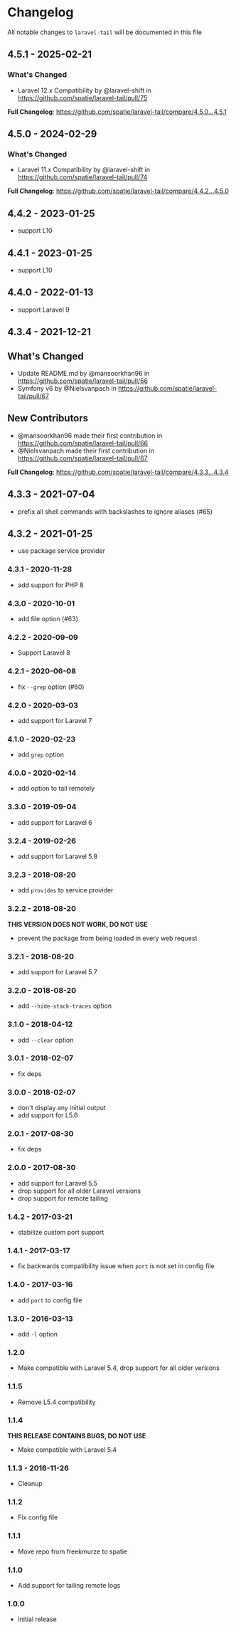 # Changelog

All notable changes to `laravel-tail` will be documented in this file

## 4.5.1 - 2025-02-21

### What's Changed

* Laravel 12.x Compatibility by @laravel-shift in https://github.com/spatie/laravel-tail/pull/75

**Full Changelog**: https://github.com/spatie/laravel-tail/compare/4.5.0...4.5.1

## 4.5.0 - 2024-02-29

### What's Changed

* Laravel 11.x Compatibility by @laravel-shift in https://github.com/spatie/laravel-tail/pull/74

**Full Changelog**: https://github.com/spatie/laravel-tail/compare/4.4.2...4.5.0

## 4.4.2 - 2023-01-25

- support L10

## 4.4.1 - 2023-01-25

- support L10

## 4.4.0 - 2022-01-13

- support Laravel 9

## 4.3.4 - 2021-12-21

## What's Changed

- Update README.md by @mansoorkhan96 in https://github.com/spatie/laravel-tail/pull/66
- Symfony v6 by @Nielsvanpach in https://github.com/spatie/laravel-tail/pull/67

## New Contributors

- @mansoorkhan96 made their first contribution in https://github.com/spatie/laravel-tail/pull/66
- @Nielsvanpach made their first contribution in https://github.com/spatie/laravel-tail/pull/67

**Full Changelog**: https://github.com/spatie/laravel-tail/compare/4.3.3...4.3.4

## 4.3.3 - 2021-07-04

- prefix all shell commands with backslashes to ignore aliases (#65)

## 4.3.2 - 2021-01-25

- use package service provider

### 4.3.1 - 2020-11-28

- add support for PHP 8

### 4.3.0 - 2020-10-01

- add file option (#63)

### 4.2.2 - 2020-09-09

- Support Laravel 8

### 4.2.1 - 2020-06-08

- fix `--grep` option (#60)

### 4.2.0 - 2020-03-03

- add support for Laravel 7

### 4.1.0 - 2020-02-23

- add `grep` option

### 4.0.0 - 2020-02-14

- add option to tail remotely

### 3.3.0 - 2019-09-04

- add support for Laravel 6

### 3.2.4 - 2019-02-26

- add support for Laravel 5.8

### 3.2.3 - 2018-08-20

- add `provides` to service provider

### 3.2.2 - 2018-08-20

**THIS VERSION DOES NOT WORK, DO NOT USE**

- prevent the package from being loaded in every web request

### 3.2.1 - 2018-08-20

- add support for Laravel 5.7

### 3.2.0 - 2018-08-20

- add `--hide-stack-traces` option

### 3.1.0 - 2018-04-12

- add `--clear` option

### 3.0.1 - 2018-02-07

- fix deps

### 3.0.0 - 2018-02-07

- don't display any initial output
- add support for L5.6

### 2.0.1 - 2017-08-30

- fix deps

### 2.0.0 - 2017-08-30

- add support for Laravel 5.5
- drop support for all older Laravel versions
- drop support for remote tailing

### 1.4.2 - 2017-03-21

- stabilize custom port support

### 1.4.1 - 2017-03-17

- fix backwards compatibility issue when `port` is not set in config file

### 1.4.0 - 2017-03-16

- add `port` to config file

### 1.3.0 - 2016-03-13

- add `-l` option

### 1.2.0

- Make compatible with Laravel 5.4, drop support for all older versions

### 1.1.5

- Remove L5.4 compatibility

### 1.1.4

**THIS RELEASE CONTAINS BUGS, DO NOT USE**

- Make compatible with Laravel 5.4

### 1.1.3 - 2016-11-26

- Cleanup

### 1.1.2

- Fix config file

### 1.1.1

- Move repo from freekmurze to spatie

### 1.1.0

- Add support for tailing remote logs

### 1.0.0

- Initial release
